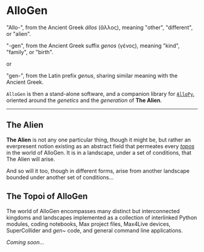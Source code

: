 # AlloGen

"Allo-", from the Ancient Greek *állos* (ἄλλος), meaning "other", "different", or "alien".

"-gen", from the Ancient Greek suffix *genos* (γένος), meaning "kind", "family", or "birth".

or 

"gen-", from the Latin prefix *genus*, sharing similar meaning with the Ancient Greek.

`AlloGen` is then a stand-alone software, and a companion library for [`AlloPy`](https://github.com/kr4g/AlloPy.git), oriented around the *genetics* and the *generation* of **The Alien**.

---

## The Alien

**The Alien** is not any one particular thing, though it might be, but rather an everpresent notion existing as an abstract field that permeates every [*topos*](https://en.wikipedia.org/wiki/A_Voyage_to_Arcturus) in the world of AlloGen.  It is in a landscape, under a set of conditions, that The Alien will arise.  

And so will it too, though in different forms, arise from another landscape bounded under another set of conditions...

## The Topoi of **AlloGen**

The world of AlloGen encompasses many distinct but interconnected kingdoms and landscapes implemented as a collection of interlinked Python modules, coding notebooks, Max project files, Max4Live devices, SuperCollider and *gen~* code, and general command line applications.

*Coming soon...*
